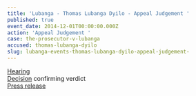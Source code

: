```yaml
---
title: 'Lubanga - Thomas Lubanga Dyilo - Appeal Judgement '
published: true
event_date: 2014-12-01T00:00:00.000Z
action: 'Appeal Judgement '
case: the-prosecutor-v-lubanga
accused: thomas-lubanga-dyilo
slug: lubanga-events-thomas-lubanga-dyilo-appeal-judgement-
---
```



[Hearing](https://youtu.be/xNB2mV5k6OY)
<br>[Decision](https://www.icc-cpi.int/Pages/record.aspx?docNo=ICC-01/04-01/06-3121-Red) confirming verdict
<br>[Press release](https://www.icc-cpi.int/pages/item.aspx?name=PR1069)